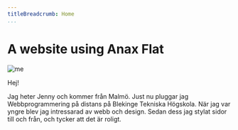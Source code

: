 ```yaml
---
titleBreadcrumb: Home
...
```

A website using Anax Flat
===============================
![me](img/j.jpg)

Hej!

Jag heter Jenny och kommer från Malmö. Just nu pluggar jag Webbprogrammering på distans på Blekinge Tekniska Högskola. När jag var yngre blev jag intressarad av webb och design. Sedan dess jag stylat sidor till och från, och tycker att det är roligt.
